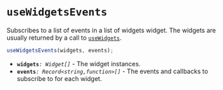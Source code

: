 # `useWidgetsEvents`

Subscribes to a list of events in a list of widgets widget. The widgets are usually returned
by a call to [`useWidgets`](./useWidgets.md).

```ts
useWidgetsEvents(widgets, events);
```

- **`widgets`**_`: Widget[]`_ - The widget instances.
- **`events`**_`: Record<string,function>[]`_ - The events and callbacks to subscribe to for each widget.
